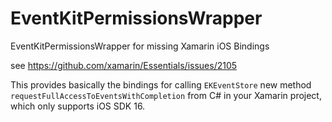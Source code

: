 # EventKitPermissionsWrapper
EventKitPermissionsWrapper for missing Xamarin iOS Bindings 

see https://github.com/xamarin/Essentials/issues/2105

This provides basically the bindings for calling `EKEventStore` new method `requestFullAccessToEventsWithCompletion` from C# in your Xamarin project, which only supports iOS SDK 16.
